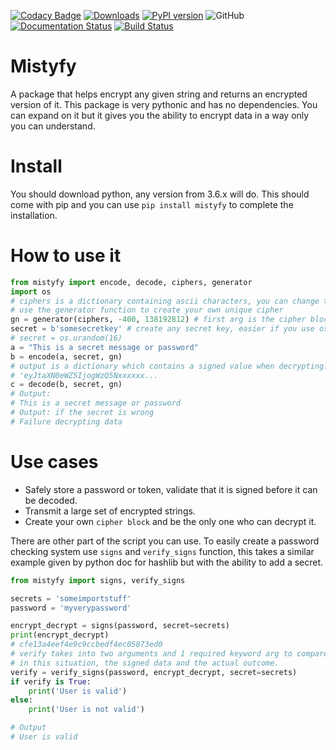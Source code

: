 [![Codacy Badge](https://app.codacy.com/project/badge/Grade/b00ef172196949319f43b12e6bc3f4ae)](https://www.codacy.com/gh/princenyeche/mistyfy/dashboard?utm_source=github.com&amp;utm_medium=referral&amp;utm_content=princenyeche/mistyfy&amp;utm_campaign=Badge_Grade)
[![Downloads](https://pepy.tech/badge/mistyfy)](https://pepy.tech/project/mistyfy)
[![PyPI version](https://badge.fury.io/py/mistyfy.svg)](https://badge.fury.io/py/mistyfy)
![GitHub](https://img.shields.io/github/license/princenyeche/mistyfy)
[![Documentation Status](https://readthedocs.org/projects/mistyfy/badge/?version=latest)](https://mistyfy.readthedocs.io/en/latest/?badge=latest)
[![Build Status](https://app.travis-ci.com/princenyeche/mistyfy.svg?branch=main)](https://app.travis-ci.com/princenyeche/mistyfy)

# Mistyfy
A package that helps encrypt any given string and returns an encrypted version of it. This package is very pythonic and has no dependencies. You can expand on it but it gives you the ability to encrypt data in a way only you can understand.

# Install
You should download python, any version from 3.6.x will do. This should come with pip and you can
 use `pip install mistyfy` to complete the installation.

# How to use it
```python
from mistyfy import encode, decode, ciphers, generator
import os
# ciphers is a dictionary containing ascii characters, you can change this at will
# use the generator function to create your own unique cipher
gn = generator(ciphers, -400, 138192812) # first arg is the cipher block, second & third arg is the start and stop counter
secret = b'somesecretkey' # create any secret key, easier if you use os.urandom(n)
# secret = os.urandom(16)
a = "This is a secret message or password"
b = encode(a, secret, gn) 
# output is a dictionary which contains a signed value when decrypting:
# 'eyJtaXN0eWZ5IjogWzQ5Nxxxxxx...
c = decode(b, secret, gn)
# Output:
# This is a secret message or password
# Output: if the secret is wrong
# Failure decrypting data
```
# Use cases
* Safely store a password or token, validate that it is signed before it can be decoded.
* Transmit a large set of encrypted strings.
* Create your own `cipher block` and be the only one who can decrypt it.

There are other part of the script you can use. To easily create a password checking system use `signs` and `verify_signs` function, this takes a similar example given by python doc for hashlib but with the ability to add a secret.
```python
from mistyfy import signs, verify_signs

secrets = 'someimportstuff'
password = 'myverypassword'

encrypt_decrypt = signs(password, secret=secrets)
print(encrypt_decrypt)
# cfe13a4eef4e9c9ccbedf4ec05873ed0
# verify takes into two arguments and 1 required keyword arg to compare if their hashes are the same
# in this situation, the signed data and the actual outcome.                                                                                                                                                                                                  
verify = verify_signs(password, encrypt_decrypt, secret=secrets)
if verify is True:
    print('User is valid')
else:
    print('User is not valid')

# Output
# User is valid
```

